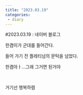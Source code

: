 ```yaml
---
title: "2023.03.19"
categories:
 - diary
---
```

#2023.03.19 : 네이버 블로그
<div class="wrap_rabbit pcol2 _param(1) _postViewArea223049049448" id="post-view223049049448">
<!-- Rabbit HTML --><div class="se-viewer se-theme-default" lang="ko-KR">
<!-- SE_DOC_HEADER_END -->
<div class="se-main-container">
<div class="se-component se-text se-l-default" id="SE-6b47c4a5-8605-4751-a16d-1dbc0792203a">
<div class="se-component-content">
<div class="se-section se-section-text se-l-default">
<div class="se-module se-module-text">
<!-- SE-TEXT { --><p class="se-text-paragraph se-text-paragraph-align-" id="SE-ac06e9a0-bffb-49a6-a346-c2c46284b0a0" style=""><span class="se-fs- se-ff-" id="SE-9310ef88-d65b-4e7c-a807-f59aea9232b6" style="">한겸이가 군대를 들어간다.</span></p><!-- } SE-TEXT --><!-- SE-TEXT { --><p class="se-text-paragraph se-text-paragraph-align-" id="SE-10caff34-f35e-4601-aa64-633c3232f2ca" style=""><span class="se-fs- se-ff-" id="SE-b75ac1c0-d825-46a5-8bea-6079483927f2" style="">들어 가기 전 플레티넘의 문턱을 넘었다.</span></p><!-- } SE-TEXT --><!-- SE-TEXT { --><p class="se-text-paragraph se-text-paragraph-align-" id="SE-855067bb-20cf-49d0-b60d-b0c61286dd0d" style=""><span class="se-fs- se-ff-" id="SE-ca1d0b96-2181-458c-af78-3e6d50209227" style="">한겸아ㅏ...그래 그거면 된거야</span></p><!-- } SE-TEXT --><!-- SE-TEXT { --><p class="se-text-paragraph se-text-paragraph-align-" id="SE-bbe53269-7708-4a4c-8450-267cdfd310ba" style=""><span class="se-fs- se-ff-" id="SE-1540761a-8af0-4549-b995-9ad7cb86830f" style="">​</span></p><!-- } SE-TEXT --><!-- SE-TEXT { --><p class="se-text-paragraph se-text-paragraph-align-" id="SE-3c00855e-5680-4ca2-99a8-523fef8e036a" style=""><span class="se-fs- se-ff-" id="SE-6f150c4b-835d-456c-8480-6de1e40745ce" style="">거기선 행복하렴</span></p><!-- } SE-TEXT -->
</div>
</div>
</div>
</div> </div>
</div>
</div>